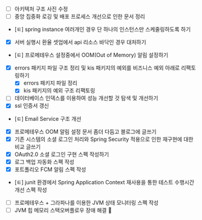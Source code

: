 - [ ] 아키텍처 구조 사진 수정
- [ ] 중앙 집중화 로깅 및 배포 프로세스 개선으로 인한 문서 정리
- [ㅌ] spring instance 여러개인 경우 단 하나의 인스턴스만 스케줄링하도록 하기
- [x] 서버 실행시 환율 셋업에서 api 리소스 바닥인 경우 대처하기
- [ㅌ] 프로메테우스 설정중에서 OOM(Out of Memory) 알림 설정하기
- [x] errors 패키지 파일 구조 정리 및 kis 패키지의 예외를 비즈니스 예외 아래로 리팩토링하기
	- [x] errors 패키지 파일 정리
	- [x] kis 패키지의 예외 구조 리팩토링
- [ ] 데이터베이스 인덱스를 이용하여 성능 개선할 것 탐색 및 개선하기
- [x] ssl 인증서 갱신
- [ㅌ] Email Service 구조 개선
- [x] 프로메테우스 OOM 알림 설정 문서 좀더 다듬고 블로그에 글쓰기
- [x] 기존 시스템의 소셜 로그인 처리와 Spring Security 적용으로 인한 재구현에 대한 비교 글쓰기
- [x] OAuth2.0 소셜 로그인 구현 스펙 작성하기
- [x] 로그 백업 자동화 스펙 작성
- [x] 포트폴리오 FCM 알림 스펙 작성
- [ㅌ] junit 환경에서 Spring Application Context 재사용을 통한 테스트 수행시간 개선 스펙 작성
- [ ] 프로메테우스 + 그라파나를 이용한 JVM 상태 모니터링 스펙 작성
- [ ] JVM 힙 메모리 스택오버플로우 장애 해결

